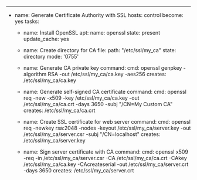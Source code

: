 ---
- name: Generate Certificate Authority with SSL
  hosts: control
  become: yes
  tasks:
    - name: Install OpenSSL
      apt:
        name: openssl
        state: present
        update_cache: yes

    - name: Create directory for CA
      file:
        path: "/etc/ssl/my_ca"
        state: directory
        mode: '0755'

    - name: Generate CA private key
      command:
        cmd: openssl genpkey -algorithm RSA -out /etc/ssl/my_ca/ca.key -aes256
        creates: /etc/ssl/my_ca/ca.key

    - name: Generate self-signed CA certificate
      command:
        cmd: openssl req -new -x509 -key /etc/ssl/my_ca/ca.key -out /etc/ssl/my_ca/ca.crt -days 3650 -subj "/CN=My Custom CA"
        creates: /etc/ssl/my_ca/ca.crt

    - name: Create SSL certificate for web server
      command:
        cmd: openssl req -newkey rsa:2048 -nodes -keyout /etc/ssl/my_ca/server.key -out /etc/ssl/my_ca/server.csr -subj "/CN=localhost"
        creates: /etc/ssl/my_ca/server.key

    - name: Sign server certificate with CA
      command:
        cmd: openssl x509 -req -in /etc/ssl/my_ca/server.csr -CA /etc/ssl/my_ca/ca.crt -CAkey /etc/ssl/my_ca/ca.key -CAcreateserial -out /etc/ssl/my_ca/server.crt -days 3650
        creates: /etc/ssl/my_ca/server.crt
